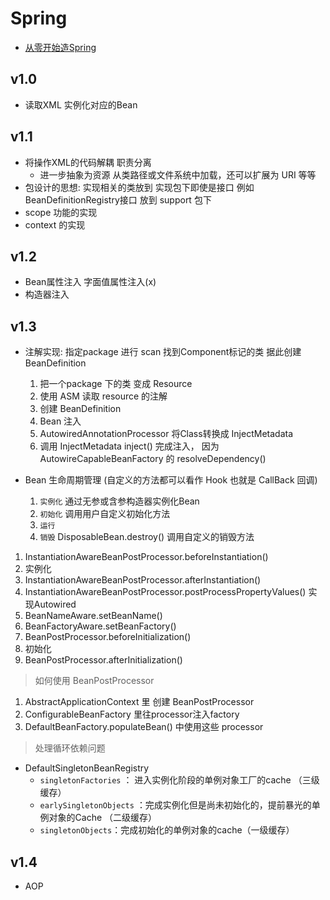 # Spring
- [从零开始造Spring](https://chuansongme.com/n/2373343751011)

## v1.0
- 读取XML 实例化对应的Bean

## v1.1
- 将操作XML的代码解耦 职责分离
  - 进一步抽象为资源 从类路径或文件系统中加载，还可以扩展为 URI 等等
- 包设计的思想: 实现相关的类放到 实现包下即使是接口 例如 BeanDefinitionRegistry接口 放到 support 包下
- scope 功能的实现
- context 的实现

## v1.2
- Bean属性注入 字面值属性注入(x)
- 构造器注入

## v1.3
- 注解实现: 指定package 进行 scan 找到Component标记的类 据此创建 BeanDefinition
  1. 把一个package 下的类 变成 Resource
  1. 使用 ASM 读取 resource 的注解
  1. 创建 BeanDefinition
  1. Bean 注入
    1. AutowiredAnnotationProcessor 将Class转换成 InjectMetadata
    1. 调用 InjectMetadata inject() 完成注入， 因为 AutowireCapableBeanFactory 的 resolveDependency()

- Bean 生命周期管理 (自定义的方法都可以看作 Hook 也就是 CallBack 回调)
  1. `实例化` 通过无参或含参构造器实例化Bean
  1. `初始化` 调用用户自定义初始化方法
  1. `运行`
  1. `销毁` DisposableBean.destroy() 调用自定义的销毁方法


1. InstantiationAwareBeanPostProcessor.beforeInstantiation()
1. 实例化
1. InstantiationAwareBeanPostProcessor.afterInstantiation()
1. InstantiationAwareBeanPostProcessor.postProcessPropertyValues() 实现Autowired
1. BeanNameAware.setBeanName()
1. BeanFactoryAware.setBeanFactory()
1. BeanPostProcessor.beforeInitialization()
1. 初始化
1. BeanPostProcessor.afterInitialization()

> 如何使用 BeanPostProcessor
1. AbstractApplicationContext 里 创建 BeanPostProcessor
1. ConfigurableBeanFactory 里往processor注入factory
1. DefaultBeanFactory.populateBean() 中使用这些 processor

> 处理循环依赖问题

- DefaultSingletonBeanRegistry
  - `singletonFactories` ： 进入实例化阶段的单例对象工厂的cache （三级缓存）
  - `earlySingletonObjects` ：完成实例化但是尚未初始化的，提前暴光的单例对象的Cache （二级缓存）
  - `singletonObjects`：完成初始化的单例对象的cache（一级缓存）

## v1.4
- AOP
